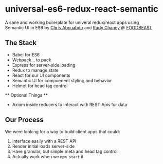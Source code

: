 # universal-es6-redux-react-semantic
A sane and working boilerplate for univeral redux/react apps using Semantic UI in ES6 by [Chris Abouabdo](https://github.com/christopherabouabdo) and [Rudy Chaney](https://github.com/rudeluv) @ [FOODBEAST](https://github.com/Foodbeast)

## The Stack
- Babel for ES6
- Webpack... to pack
- Express for server-side loading
- Redux to manage state
- React for our UI components
- Semantic UI for compoenent styling and behavior
- Helmet for head tag control

** Optional Things **
- Axiom inside reducers to interact with REST Apis for data

## Our Process
We were looking for a way to build client apps that could:
1. Interface easily with a REST API
2. Render initial loads server-side
3. Have granular, but simple meta and head tag control
4. Actually work when we `npm start` it